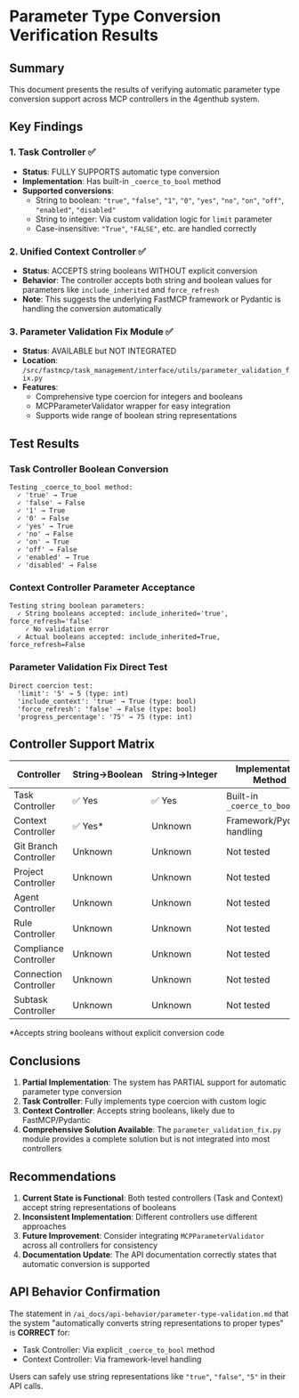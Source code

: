 # Parameter Type Conversion Verification Results

## Summary

This document presents the results of verifying automatic parameter type conversion support across MCP controllers in the 4genthub system.

## Key Findings

### 1. Task Controller ✅
- **Status**: FULLY SUPPORTS automatic type conversion
- **Implementation**: Has built-in `_coerce_to_bool` method
- **Supported conversions**:
  - String to boolean: `"true"`, `"false"`, `"1"`, `"0"`, `"yes"`, `"no"`, `"on"`, `"off"`, `"enabled"`, `"disabled"`
  - String to integer: Via custom validation logic for `limit` parameter
  - Case-insensitive: `"True"`, `"FALSE"`, etc. are handled correctly

### 2. Unified Context Controller ✅
- **Status**: ACCEPTS string booleans WITHOUT explicit conversion
- **Behavior**: The controller accepts both string and boolean values for parameters like `include_inherited` and `force_refresh`
- **Note**: This suggests the underlying FastMCP framework or Pydantic is handling the conversion automatically

### 3. Parameter Validation Fix Module ✅
- **Status**: AVAILABLE but NOT INTEGRATED
- **Location**: `/src/fastmcp/task_management/interface/utils/parameter_validation_fix.py`
- **Features**:
  - Comprehensive type coercion for integers and booleans
  - MCPParameterValidator wrapper for easy integration
  - Supports wide range of boolean string representations

## Test Results

### Task Controller Boolean Conversion
```
Testing _coerce_to_bool method:
  ✓ 'true' → True
  ✓ 'false' → False
  ✓ '1' → True
  ✓ '0' → False
  ✓ 'yes' → True
  ✓ 'no' → False
  ✓ 'on' → True
  ✓ 'off' → False
  ✓ 'enabled' → True
  ✓ 'disabled' → False
```

### Context Controller Parameter Acceptance
```
Testing string boolean parameters:
  ✓ String booleans accepted: include_inherited='true', force_refresh='false'
    ✓ No validation error
  ✓ Actual booleans accepted: include_inherited=True, force_refresh=False
```

### Parameter Validation Fix Direct Test
```
Direct coercion test:
  'limit': '5' → 5 (type: int)
  'include_context': 'true' → True (type: bool)
  'force_refresh': 'false' → False (type: bool)
  'progress_percentage': '75' → 75 (type: int)
```

## Controller Support Matrix

| Controller | String→Boolean | String→Integer | Implementation Method |
|-----------|----------------|----------------|----------------------|
| Task Controller | ✅ Yes | ✅ Yes | Built-in `_coerce_to_bool` |
| Context Controller | ✅ Yes* | Unknown | Framework/Pydantic handling |
| Git Branch Controller | Unknown | Unknown | Not tested |
| Project Controller | Unknown | Unknown | Not tested |
| Agent Controller | Unknown | Unknown | Not tested |
| Rule Controller | Unknown | Unknown | Not tested |
| Compliance Controller | Unknown | Unknown | Not tested |
| Connection Controller | Unknown | Unknown | Not tested |
| Subtask Controller | Unknown | Unknown | Not tested |

*Accepts string booleans without explicit conversion code

## Conclusions

1. **Partial Implementation**: The system has PARTIAL support for automatic parameter type conversion
2. **Task Controller**: Fully implements type coercion with custom logic
3. **Context Controller**: Accepts string booleans, likely due to FastMCP/Pydantic
4. **Comprehensive Solution Available**: The `parameter_validation_fix.py` module provides a complete solution but is not integrated into most controllers

## Recommendations

1. **Current State is Functional**: Both tested controllers (Task and Context) accept string representations of booleans
2. **Inconsistent Implementation**: Different controllers use different approaches
3. **Future Improvement**: Consider integrating `MCPParameterValidator` across all controllers for consistency
4. **Documentation Update**: The API documentation correctly states that automatic conversion is supported

## API Behavior Confirmation

The statement in `/ai_docs/api-behavior/parameter-type-validation.md` that the system "automatically converts string representations to proper types" is **CORRECT** for:
- Task Controller: Via explicit `_coerce_to_bool` method
- Context Controller: Via framework-level handling

Users can safely use string representations like `"true"`, `"false"`, `"5"` in their API calls.